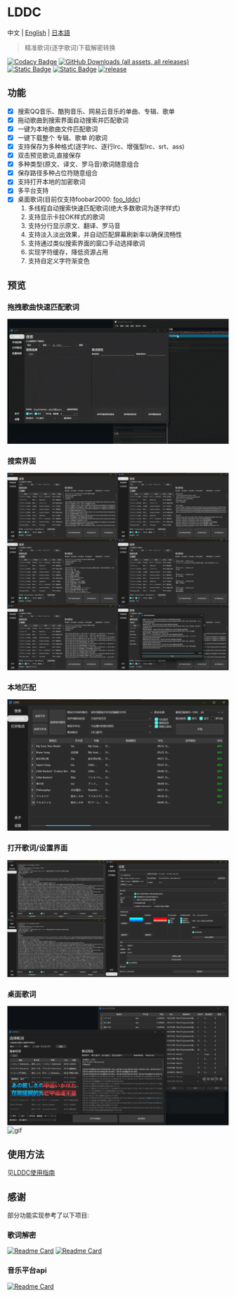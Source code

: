 # LDDC

中文 | [English](./README_en.md) | [日本語](./README_ja.md)

> 精准歌词(逐字歌词)下载解密转换

[![Codacy Badge](https://app.codacy.com/project/badge/Grade/015f636391584ffc82790ff7038da5ca)](https://app.codacy.com/gh/chenmozhijin/LDDC/dashboard?utm_source=gh&utm_medium=referral&utm_content=&utm_campaign=Badge_grade)
[![GitHub Downloads (all assets, all releases)](https://img.shields.io/github/downloads/chenmozhijin/LDDC/total)](https://github.com/chenmozhijin/LDDC/releases/latest)
[![Static Badge](https://img.shields.io/badge/Python-3.10%2B-brightgreen)](https://www.python.org/downloads/)
[![Static Badge](https://img.shields.io/badge/License-GPLv3-blue)](https://github.com/chenmozhijin/LDDC/blob/main/LICENSE)
[![release](https://img.shields.io/github/v/release/chenmozhijin/LDDC?color=blue)](https://github.com/chenmozhijin/LDDC/releases/latest)

## 功能

- [x] 搜索QQ音乐、酷狗音乐、网易云音乐的单曲、专辑、歌单
- [x] 拖动歌曲到搜索界面自动搜索并匹配歌词
- [x] 一键为本地歌曲文件匹配歌词
- [x] 一键下载整个 专辑、歌单 的歌词
- [x] 支持保存为多种格式(逐字lrc、逐行lrc、增强型lrc、srt、ass)
- [x] 双击预览歌词,直接保存
- [x] 多种类型(原文、译文、罗马音)歌词随意组合
- [x] 保存路径多种占位符随意组合
- [x] 支持打开本地的加密歌词
- [x] 多平台支持
- [x] 桌面歌词(目前仅支持foobar2000: [foo_lddc](https://github.com/chenmozhijin/foo_lddc))
    1. 多线程自动搜索快速匹配歌词(绝大多数歌词为逐字样式)
    2. 支持显示卡拉OK样式的歌词
    3. 支持分行显示原文、翻译、罗马音
    4. 支持淡入淡出效果，并自动匹配屏幕刷新率以确保流畅性
    5. 支持通过类似搜索界面的窗口手动选择歌词
    6. 实现字符缓存，降低资源占用
    7. 支持自定义字符渐变色

## 预览

### 拖拽歌曲快速匹配歌词

![gif](img/drop.gif)

### 搜索界面

![image](img/zh-Hans_1.jpg)

### 本地匹配

![image](img/zh-Hans_3.jpg)

### 打开歌词/设置界面

![image](img/zh-Hans_2.jpg)

### 桌面歌词

![image](img/zh-Hans_4.jpg)
![gif](img/desktop_lyrics.gif)

## 使用方法

见[LDDC使用指南](https://github.com/chenmozhijin/LDDC/wiki)

## 感谢

部分功能实现参考了以下项目:  

### 歌词解密

[![Readme Card](https://github-readme-stats.vercel.app/api/pin/?username=WXRIW&repo=QQMusicDecoder)](https://github.com/WXRIW/QQMusicDecoder)
[![Readme Card](https://github-readme-stats.vercel.app/api/pin/?username=jixunmoe&repo=qmc-decode)](https://github.com/jixunmoe/qmc-decode)

### 音乐平台api

[![Readme Card](https://github-readme-stats.vercel.app/api/pin/?username=MCQTSS&repo=MCQTSS_QQMusic)](https://github.com/MCQTSS/MCQTSS_QQMusic)
